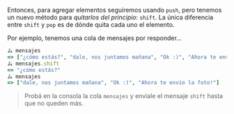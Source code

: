 Entonces, para agregar elementos seguiremos usando `push`, pero tenemos un nuevo método para *quitarlos del principio*: `shift`. La única diferencia entre `shift` y `pop` es de dónde quita cada uno el elemento.

Por ejemplo, tenemos una cola de mensajes por responder...

```ruby
ム mensajes
=> ["¿cómo estás?", "dale, nos juntamos mañana", "Ok :)", "Ahora te envío la foto!"]
ム mensajes.shift
=> "¿cómo estás?"
ム mensajes
=> ["dale, nos juntamos mañana", "Ok :)", "Ahora te envío la foto!"]
```

> Probá en la consola la cola `mensajes` y enviale el mensaje `shift` hasta que no queden más.